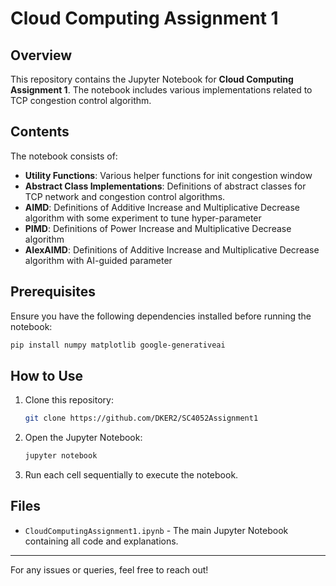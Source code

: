 # Cloud Computing Assignment 1

## Overview
This repository contains the Jupyter Notebook for **Cloud Computing Assignment 1**. The notebook includes various implementations related to TCP congestion control algorithm.

## Contents
The notebook consists of:
- **Utility Functions**: Various helper functions for init congestion window
- **Abstract Class Implementations**: Definitions of abstract classes for TCP network and congestion control algorithms.
- **AIMD**: Definitions of Additive Increase and Multiplicative Decrease algorithm with some experiment to tune hyper-parameter
- **PIMD**: Definitions of Power Increase and Multiplicative Decrease algorithm
- **AIexAIMD**: Definitions of Additive Increase and Multiplicative Decrease algorithm with AI-guided parameter

## Prerequisites
Ensure you have the following dependencies installed before running the notebook:

```bash
pip install numpy matplotlib google-generativeai
```

## How to Use
1. Clone this repository:
   ```bash
   git clone https://github.com/DKER2/SC4052Assignment1
   ```
2. Open the Jupyter Notebook:
   ```bash
   jupyter notebook
   ```
3. Run each cell sequentially to execute the notebook.

## Files
- `CloudComputingAssignment1.ipynb` - The main Jupyter Notebook containing all code and explanations.


---

For any issues or queries, feel free to reach out!

